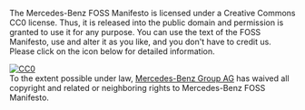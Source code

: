 The Mercedes-Benz FOSS Manifesto is licensed under a Creative Commons CC0 license. Thus, it is released into the public domain and permission is granted to use it for any purpose. You can use the text of the FOSS Manifesto, use and alter it as you like, and you don't have to credit us. Please click on the icon below for detailed information. 

<p xmlns:dct="http://purl.org/dc/terms/">
  <a rel="license"
     href="http://creativecommons.org/publicdomain/zero/1.0/">
    <img src="http://i.creativecommons.org/p/zero/1.0/88x31.png" style="border-style: none;" alt="CC0" />
  </a>
  <br />
  To the extent possible under law,
  <a rel="dct:publisher"
     href="https://github.com/mercedes-benz/mercedes-benz-foss-manifesto">
    <span property="dct:title">Mercedes-Benz Group AG</span></a>
  has waived all copyright and related or neighboring rights to
  <span property="dct:title">Mercedes-Benz FOSS Manifesto</span>.
</p>
